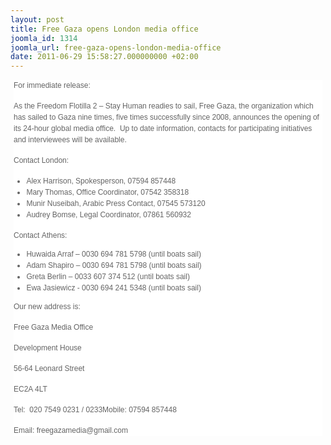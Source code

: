 ```yaml
---
layout: post
title: Free Gaza opens London media office
joomla_id: 1314
joomla_url: free-gaza-opens-london-media-office
date: 2011-06-29 15:58:27.000000000 +02:00
---
```

<div style="font-family: Arial, Helvetica, sans-serif; font-size: 12px; line-height: 150%; color: #646464; background-color: #ffffff; padding: 0px; margin: 5px;">
<p style="margin-top: 10px; margin-right: 0px; margin-bottom: 15px; margin-left: 0px; padding: 0px;">For immediate release:</p>
<p style="margin-top: 10px; margin-right: 0px; margin-bottom: 15px; margin-left: 0px; padding: 0px;">As the Freedom Flotilla 2 – Stay Human readies to sail, Free Gaza, the organization which has sailed to Gaza nine times, five times successfully since 2008, announces the opening of its 24-hour global media office.  Up to date information, contacts for participating initiatives and interviewees will be available.</p>
<p style="margin-top: 10px; margin-right: 0px; margin-bottom: 15px; margin-left: 0px; padding: 0px;">Contact London:</p>
<ul>
<li>Alex Harrison, Spokesperson, 07594 857448</li>
<li>Mary Thomas, Office Coordinator, 07542 358318</li>
<li>Munir Nuseibah, Arabic Press Contact, 07545 573120</li>
<li>Audrey Bomse, Legal Coordinator, 07861 560932</li>
</ul>
<p style="margin-top: 10px; margin-right: 0px; margin-bottom: 15px; margin-left: 0px; padding: 0px;">

Contact Athens:</p>
<ul>
<li>Huwaida Arraf – 0030 694 781 5798 (until boats sail)</li>
<li>Adam Shapiro – 0030 694 781 5798 (until boats sail)</li>
<li>Greta Berlin – 0033 607 374 512 (until boats sail)</li>
<li>Ewa Jasiewicz - 0030 694 241 5348 (until boats sail)</li>
</ul>
<p style="margin-top: 10px; margin-right: 0px; margin-bottom: 15px; margin-left: 0px; padding: 0px;">Our new address is:</p>
<p style="margin-top: 10px; margin-right: 0px; margin-bottom: 15px; margin-left: 0px; padding: 0px;">Free Gaza Media Office</p>
<p style="margin-top: 10px; margin-right: 0px; margin-bottom: 15px; margin-left: 0px; padding: 0px;">Development House</p>
<p style="margin-top: 10px; margin-right: 0px; margin-bottom: 15px; margin-left: 0px; padding: 0px;">56-64 Leonard Street</p>
<p style="margin-top: 10px; margin-right: 0px; margin-bottom: 15px; margin-left: 0px; padding: 0px;">EC2A 4LT</p>
<p style="margin-top: 10px; margin-right: 0px; margin-bottom: 15px; margin-left: 0px; padding: 0px;">Tel:  020 7549 0231 / 0233Mobile: 07594 857448</p>
<p style="margin-top: 10px; margin-right: 0px; margin-bottom: 15px; margin-left: 0px; padding: 0px;">Email: freegazamedia@gmail.com</p>
</div>
